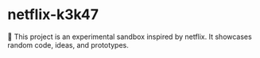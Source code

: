﻿# netflix-k3k47

🚀 This project is an experimental sandbox inspired by netflix.
It showcases random code, ideas, and prototypes.
